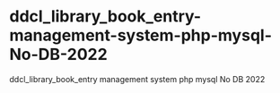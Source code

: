 # ddcl_library_book_entry-management-system-php-mysql-No-DB-2022
ddcl_library_book_entry management system php mysql No DB 2022
